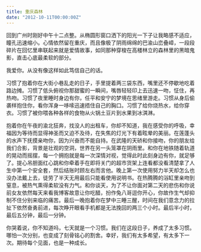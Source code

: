 ```yaml
---
title: 重庆森林
date: "2012-10-11T00:00:00Z"
---
```


回到广州时刚好中午十二点整。从椭圆形窗口洒下的阳光一下子让我略感不适应，瞳孔迅速缩小。心情依然留在重庆，而且像极了阴雨绵绵的巴渝山峦叠嶂，一段段碎片在回忆里串联起来就是爱情故事，如同那种穿梭在高楼林立的森林里的黑暗鬼影，直击心底最柔软的部分。

我爱你。从没有像这样如此笃信自己的话。

习惯了抱着你在大街小巷乱走的日子，手里提着两三袋东西，嘴里还不停歇地吃着路边摊。习惯了低头俯视你那甜蜜的一瞬间，嘴唇轻轻印上去迅速一吻，怔住，再热吻。习惯了夜里睡时身边有你，任平和安宁的梦境在思绪里游走。习惯从身后偷袭样抱住你，看你浑身一哆嗦迅速捂住自己的胸口。习惯了给你烧热水，给你穿衣。习惯了被你喂各种各样的食物从火锅土豆片到水果到冰淇淋。

抱着你在午夜的渝北狂奔，找没人的出租车，你却不知道，我在感受你的呼吸，幸福因为等待而显得神圣而又迫不及待，在失焦的灯光下有着眩晕的美丽。在莲蓬头的水声下抚摸亲吻你，因为兴奋而不能自持。在武隆的天硚和你接吻，你的朋友给我们合影，背景是壮观的空洞，世界在另一头笼罩在阴雨里。和你在地铁随着轨道的晃动而摇摆，每一个拥抱就是每一次深情对视，觉得此时此刻身边有你，就足够了。提心吊胆面红心跳和你牵着手在即将关门的超市货架上连看都没看清楚拿了人生中第一个安全套，然后结账时顾左右而言他。晚上第一次使用努力半天却怎么也没办法戴上去，徒劳了半天无用最后只能看使用说明书。在热腾腾的浴缸里亲吻到窒息，被热气熏得柔软没有力气。和你谈天，为了不让你面对第二天的悲伤和你说前女友依然每天来看我博客故意让你吃醋，扮作兔八哥逗你开心，你故作生气却抑制不住分别来临的痛苦。最后一晚抱着你在梦中三睡三醒，时间在我们意念力的拉扯下依然奋勇前进，每次睁开眼看手机都是无法挽回的两三个小时。最后半小时，最后五分钟，最后一分钟。

你哭着说，你不知道吗，七天就是一个习惯。我们在这段日子，养成了太多习惯。哪怕一次分别，也变成了刻骨铭心的割舍。幸好，我们有太多希望，有太多下一次。期待每个见面，也是一种成长。
